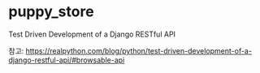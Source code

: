 # puppy_store
Test Driven Development of a Django RESTful API

참고: https://realpython.com/blog/python/test-driven-development-of-a-django-restful-api/#browsable-api
